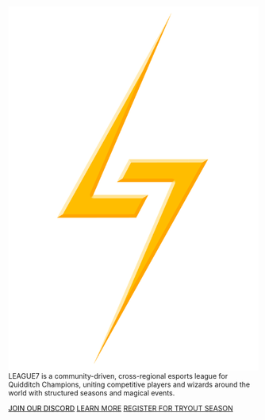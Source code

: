 

<img src="images/L7/Main_3D.png" class="landing-logo" />

<div class="landing-title"></div>

<div class="landing-subtitle"> </div>

<div class="landing-description">LEAGUE7 is a community-driven, cross-regional esports league for Quidditch Champions, uniting competitive players and wizards around the world with structured seasons and magical events.</div>


[<span style="color:black">JOIN OUR DISCORD</span>](https://discord.gg/Ph8GUq3veh)
[LEARN MORE](/?id=welcome-to-league7)
[REGISTER FOR TRYOUT SEASON](/registration)